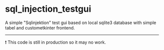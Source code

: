 # sql_injection_testgui
A simple "Sqlinjektion" test gui based on local sqlite3 database with simple tabel and custometkinter frontend.

---
❗ This code is still in production so it may no work.
